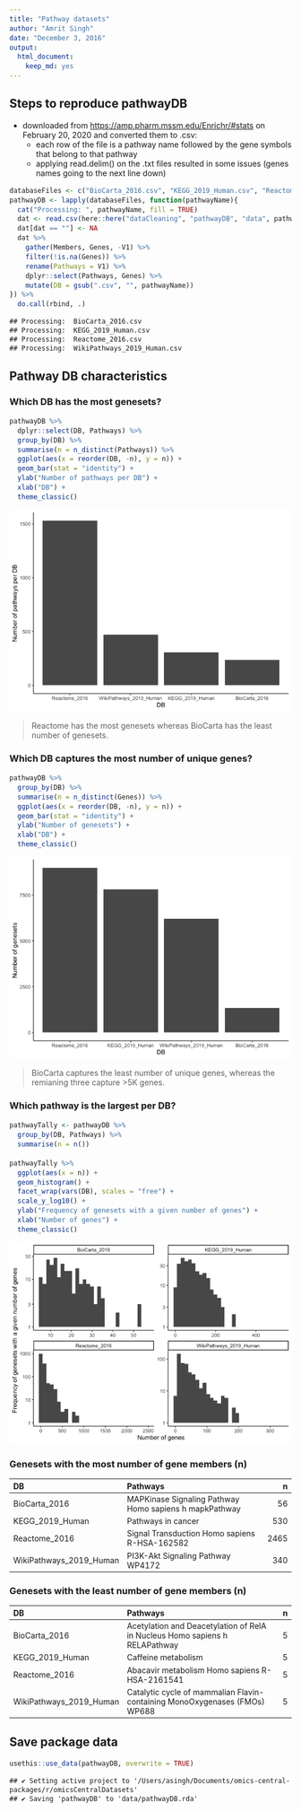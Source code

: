 ```yaml
---
title: "Pathway datasets"
author: "Amrit Singh"
date: "December 3, 2016"
output: 
  html_document: 
    keep_md: yes
---
```




## Steps to reproduce pathwayDB
* downloaded from https://amp.pharm.mssm.edu/Enrichr/#stats on February 20, 2020 and converted them to .csv:
  - each row of the file is a pathway name followed by the gene symbols that belong to that pathway
  - applying read.delim() on the .txt files resulted in some issues (genes names going to the next line down)


```r
databaseFiles <- c("BioCarta_2016.csv", "KEGG_2019_Human.csv", "Reactome_2016.csv", "WikiPathways_2019_Human.csv")
pathwayDB <- lapply(databaseFiles, function(pathwayName){
  cat("Processing: ", pathwayName, fill = TRUE)
  dat <- read.csv(here::here("dataCleaning", "pathwayDB", "data", pathwayName), header = FALSE)
  dat[dat == ""] <- NA
  dat %>% 
    gather(Members, Genes, -V1) %>% 
    filter(!is.na(Genes)) %>% 
    rename(Pathways = V1) %>% 
    dplyr::select(Pathways, Genes) %>% 
    mutate(DB = gsub(".csv", "", pathwayName))
}) %>% 
  do.call(rbind, .)
```

```
## Processing:  BioCarta_2016.csv
## Processing:  KEGG_2019_Human.csv
## Processing:  Reactome_2016.csv
## Processing:  WikiPathways_2019_Human.csv
```

## Pathway DB characteristics

### Which DB has the most genesets?


```r
pathwayDB %>% 
  dplyr::select(DB, Pathways) %>% 
  group_by(DB) %>% 
  summarise(n = n_distinct(Pathways)) %>% 
  ggplot(aes(x = reorder(DB, -n), y = n)) +
  geom_bar(stat = "identity") +
  ylab("Number of pathways per DB") +
  xlab("DB") +
  theme_classic()
```

![](pathways_files/figure-html/unnamed-chunk-2-1.png)<!-- -->

> Reactome has the most genesets whereas BioCarta has the least number of genesets.

### Which DB captures the most number of unique genes?


```r
pathwayDB %>% 
  group_by(DB) %>% 
  summarise(n = n_distinct(Genes)) %>% 
  ggplot(aes(x = reorder(DB, -n), y = n)) +
  geom_bar(stat = "identity") +
  ylab("Number of genesets") +
  xlab("DB") +
  theme_classic()
```

![](pathways_files/figure-html/unnamed-chunk-3-1.png)<!-- -->

> BioCarta captures the least number of unique genes, whereas the remianing three capture >5K genes.

### Which pathway is the largest per DB?


```r
pathwayTally <- pathwayDB %>% 
  group_by(DB, Pathways) %>% 
  summarise(n = n())

pathwayTally %>% 
  ggplot(aes(x = n)) +
  geom_histogram() +
  facet_wrap(vars(DB), scales = "free") + 
  scale_y_log10() +
  ylab("Frequency of genesets with a given number of genes") +
  xlab("Number of genes") +
  theme_classic()
```

![](pathways_files/figure-html/unnamed-chunk-4-1.png)<!-- -->

### Genesets with the most number of gene members (n)



|DB                      |Pathways                                               |    n|
|:-----------------------|:------------------------------------------------------|----:|
|BioCarta_2016           |MAPKinase Signaling Pathway Homo sapiens h mapkPathway |   56|
|KEGG_2019_Human         |Pathways in cancer                                     |  530|
|Reactome_2016           |Signal Transduction Homo sapiens R-HSA-162582          | 2465|
|WikiPathways_2019_Human |PI3K-Akt Signaling Pathway WP4172                      |  340|


  
### Genesets with the least number of gene members (n)



|DB                      |Pathways                                                                    |  n|
|:-----------------------|:---------------------------------------------------------------------------|--:|
|BioCarta_2016           |Acetylation and Deacetylation of RelA in Nucleus Homo sapiens h RELAPathway |  5|
|KEGG_2019_Human         |Caffeine metabolism                                                         |  5|
|Reactome_2016           |Abacavir metabolism Homo sapiens R-HSA-2161541                              |  5|
|WikiPathways_2019_Human |Catalytic cycle of mammalian Flavin-containing MonoOxygenases (FMOs) WP688  |  5|



## Save package data


```r
usethis::use_data(pathwayDB, overwrite = TRUE)
```

```
## ✔ Setting active project to '/Users/asingh/Documents/omics-central-packages/r/omicsCentralDatasets'
## ✔ Saving 'pathwayDB' to 'data/pathwayDB.rda'
```

